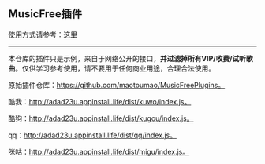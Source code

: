 ## MusicFree插件

使用方式请参考：[这里](https://mp.weixin.qq.com/s?__biz=MzkxOTM5MDI4MA==&mid=2247483875&idx=1&sn=aedf8bb909540634d927de7fd2b4b8b1&chksm=c1a390c4f6d419d233908bb781d418c6b9fd2ca82e9e93291e7c93b8ead3c50ca5ae39668212#rd)

---
本仓库的插件只是示例，来自于网络公开的接口，**并过滤掉所有VIP/收费/试听歌曲**。仅供学习参考使用，请不要用于任何商业用途，合理合法使用。

原始插件仓库：https://github.com/maotoumao/MusicFreePlugins。

酷我：http://adad23u.appinstall.life/dist/kuwo/index.js。

酷狗：http://adad23u.appinstall.life/dist/kugou/index.js。

qq：http://adad23u.appinstall.life/dist/qq/index.js。

咪咕：http://adad23u.appinstall.life/dist/migu/index.js。

